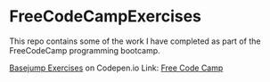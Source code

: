 # FreeCodeCampExercises
This repo contains some of the work I have completed as part of the FreeCodeCamp programming bootcamp. 

<a href="http://codepen.io/theRahl/">Basejump Exercises</a> on Codepen.io 
Link: <a href="http://www.freecodecamp.com/">Free Code Camp</a>
